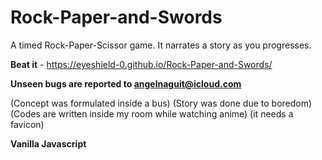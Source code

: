 # Rock-Paper-and-Swords
A timed Rock-Paper-Scissor game. It narrates a story as you progresses.

  **Beat it** - https://eyeshield-0.github.io/Rock-Paper-and-Swords/

  **Unseen bugs are reported to angelnaguit@icloud.com**

(Concept was formulated inside a bus)
(Story was done due to boredom)
(Codes are written inside my room while watching anime)
(it needs a favicon)

 **Vanilla Javascript**
